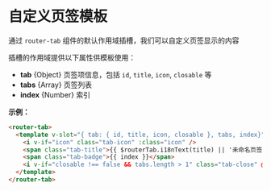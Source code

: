 # 自定义页签模板

通过 `router-tab` 组件的默认作用域插槽，我们可以自定义页签显示的内容

插槽的作用域提供以下属性供模板使用：
  - **tab** {Object} 页签项信息，包括 `id`, `title`, `icon`, `closable` 等
  - **tabs** {Array} 页签列表
  - **index** {Number} 索引

<doc-links demo="/slot/"></doc-links>

**示例：**

``` html {2}
<router-tab>
  <template v-slot="{ tab: { id, title, icon, closable }, tabs, index}">
    <i v-if="icon" class="tab-icon" :class="icon" />
    <span class="tab-title">{{ $routerTab.i18nText(title) || '未命名页签' }}</span>
    <span class="tab-badge">{{ index }}</span>
    <i v-if="closable !== false && tabs.length > 1" class="tab-close" @click.prevent="$routerTab.closeTab(id)" />
  </template>
</router-tab>
```